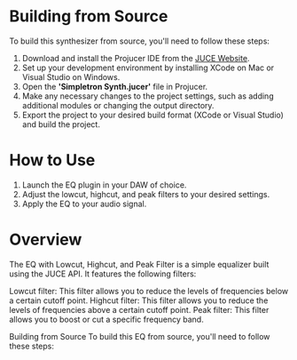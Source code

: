# Building from Source
To build this synthesizer from source, you'll need to follow these steps:

1. Download and install the Projucer IDE from the [JUCE Website](https://juce.com/download/).
2. Set up your development environment by installing XCode on Mac or Visual Studio on Windows.
3. Open the **'Simpletron Synth.jucer'** file in Projucer.
4. Make any necessary changes to the project settings, such as adding additional modules or changing the output directory.
5. Export the project to your desired build format (XCode or Visual Studio) and build the project.

# How to Use
1. Launch the EQ plugin in your DAW of choice.
2. Adjust the lowcut, highcut, and peak filters to your desired settings.
3. Apply the EQ to your audio signal.

# Overview
The EQ with Lowcut, Highcut, and Peak Filter is a simple equalizer built using the JUCE API. It features the following filters:

Lowcut filter: This filter allows you to reduce the levels of frequencies below a certain cutoff point.
Highcut filter: This filter allows you to reduce the levels of frequencies above a certain cutoff point.
Peak filter: This filter allows you to boost or cut a specific frequency band.

Building from Source
To build this EQ from source, you'll need to follow these steps:

